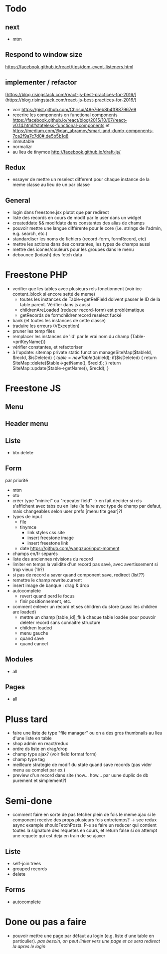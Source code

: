 # Todo

## next

- mtm

## Respond to window size
https://facebook.github.io/react/tips/dom-event-listeners.html

## implementer / refactor
[https://blog.risingstack.com/react-js-best-practices-for-2016/](https://blog.risingstack.com/react-js-best-practices-for-2016/)
- voir https://gist.github.com/Chrisui/49e76eb8b4ff887967e9
- reecrire les components en functional components https://facebook.github.io/react/blog/2015/10/07/react-v0.14.html#stateless-functional-components et https://medium.com/@dan_abramov/smart-and-dumb-components-7ca2f9a7c7d0#.de5b5b1q8
- immutable
- normalizr
- au lieu de tinymce http://facebook.github.io/draft-js/

## Redux
- essayer de mettre un reselect different pour chaque instance de la meme classe au lieu de un par classe

## General

- login dans freestone.jsx plutot que par redirect
- liste des records en cours de modif par le user dans un widget
- createddate && modifdate dans constantes des alias de champs
- pouvoir mettre une langue différente pour le core (i.e. strings de l'admin, e.g. search, etc.)
- standardiser les noms de fichiers (record-form, formRecord, etc)
- mettre les actions dans des constantes, les types de champs aussi
- mettre des icones/couleurs pour les groupes dans le menu
- debounce (lodash) des fetch data


# Freestone PHP
- verifier que les tables avec plusieurs rels fonctionnent (voir icc content_block si encore setté de meme)
	- toutes les instances de Table->getRelField doivent passer le ID de la table parent. Vérifier dans js aussi
	- childrenAreLoaded (reducer record-form) est problématique
	- getRecords de formchildrenrecord reselect fucké 
- bank (et toutes les instances de cette classe)
- traduire les erreurs (VException)
- pruner les temp files
- remplacer les instances de 'id' par le vrai nom du champ (Table->priKeyName())
- vérifier constantes, et refactoriser
- à l'update: sitemap
	private static function manageSiteMap($tableId, $recId, $isDeleted) {
		$table = new Table($tableId);
		if($isDeleted) {
			return SiteMap::delete($table->getName(), $recId);
		}
		return SiteMap::update($table->getName(), $recId);
	}

# Freestone JS

## Menu

## Header menu
## Liste
- btn delete

## Form

par priorité

- mtm
- oto
- créer type "minirel" ou "repeater field" -> en fait décider si rels s'affichent avec tabs ou en liste (le faire avec type de champ par defaut, mais changeables selon user prefs [menu tite gear]?)
- types de input
	- file
	- tinymce
		- link styles css site
		- insert freestone image
		- insert freestone link
	- date https://github.com/wangzuo/input-moment
- champs en/fr séparés
- liste des anciennes révisions du record
- limiter en temps la validité d'un record pas savé, avec avertissement si trop vieux (1h?)
- si pas de record a saver quand component save, redirect (list??)
- remettre le champ rewrite.current
- insert image de banque : drag & drop
- autocomplete
	- revert quand perd le focus
	- finir positionnement, etc.
- comment enlever un record et ses children du store (aussi les children are loaded)
	- mettre un champ [table_id]_fk à chaque table loadée pour pouvoir deleter record sans connaitre structure
	- children loaded
	- menu gauche
	- quand save
	- quand cancel

## Modules
- all

## Pages
- all

# Pluss tard
- faire une liste de type "file manager" ou on a des gros thumbnails au lieu d'une liste en table
- shop admin en react/redux
- ordre ds liste en drag/drop
- champ type ajax? (voir field format form)
- champ type tag
- meilleure strategie de modif du state quand save records (pas vider menu au complet par ex.)
- preview d'un record dans site (how... how... par uune duplic de db purement et simplement?)

# Semi-done

- comment faire en sorte de pas fetcher plein de fois le meme ajax si le component receive des props plusieurs fois entretemps? -> see redux async example shouldFetchPosts. P-e se faire un reducer qui contient toutes la signature des requetes en cours, et return false si on attempt une requete qui est deja en train de se ajaxer

## Liste
- self-join trees
- grouped records
- delete

## Forms
- autocomplete


# Done ou pas a faire
- pouvoir mettre une page par défaut au login (e.g. liste d'une table en particulier). *pas besoin, on peut linker vers une page et ce sera redirect la apres le login*

